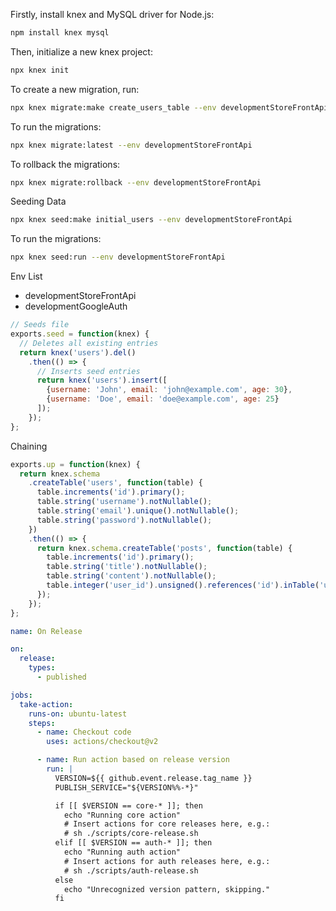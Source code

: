 Firstly, install knex and MySQL driver for Node.js:
```bash
npm install knex mysql
```

Then, initialize a new knex project:
```bash
npx knex init
```

To create a new migration, run:
```bash
npx knex migrate:make create_users_table --env developmentStoreFrontApi
```

To run the migrations:
```bash
npx knex migrate:latest --env developmentStoreFrontApi
```

To rollback the migrations:
```bash
npx knex migrate:rollback --env developmentStoreFrontApi
```

Seeding Data
```bash
npx knex seed:make initial_users --env developmentStoreFrontApi
```

To run the migrations:
```bash
npx knex seed:run --env developmentStoreFrontApi
```

Env List
* developmentStoreFrontApi
* developmentGoogleAuth

```javascript
// Seeds file
exports.seed = function(knex) {
  // Deletes all existing entries
  return knex('users').del()
    .then(() => {
      // Inserts seed entries
      return knex('users').insert([
        {username: 'John', email: 'john@example.com', age: 30},
        {username: 'Doe', email: 'doe@example.com', age: 25}
      ]);
    });
};
```

Chaining
```javascript
exports.up = function(knex) {
  return knex.schema
    .createTable('users', function(table) {
      table.increments('id').primary();
      table.string('username').notNullable();
      table.string('email').unique().notNullable();
      table.string('password').notNullable();
    })
    .then(() => {
      return knex.schema.createTable('posts', function(table) {
        table.increments('id').primary();
        table.string('title').notNullable();
        table.string('content').notNullable();
        table.integer('user_id').unsigned().references('id').inTable('users');
      });
    });
};
```


```yaml
name: On Release

on:
  release:
    types:
      - published

jobs:
  take-action:
    runs-on: ubuntu-latest
    steps:
      - name: Checkout code
        uses: actions/checkout@v2

      - name: Run action based on release version
        run: |
          VERSION=${{ github.event.release.tag_name }}
          PUBLISH_SERVICE="${VERSION%%-*}"

          if [[ $VERSION == core-* ]]; then
            echo "Running core action"
            # Insert actions for core releases here, e.g.:
            # sh ./scripts/core-release.sh
          elif [[ $VERSION == auth-* ]]; then
            echo "Running auth action"
            # Insert actions for auth releases here, e.g.:
            # sh ./scripts/auth-release.sh
          else
            echo "Unrecognized version pattern, skipping."
          fi
```